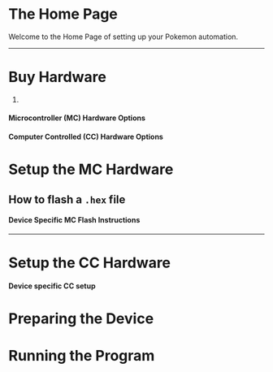 # The Home Page
Welcome to the Home Page of setting up your Pokemon automation. 

---
# Buy Hardware
1. 
#### Microcontroller (MC) Hardware Options
#### Computer Controlled (CC) Hardware Options
# Setup the MC Hardware
## How to flash a `.hex` file
#### Device Specific MC Flash Instructions
---
# Setup the CC Hardware
#### Device specific CC setup
# Preparing the Device
# Running the Program
